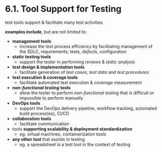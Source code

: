 # 6.1. Tool Support for Testing

test tools support & facilitate many test activities

**examples include**, but are not limited to:
* **management tools**
  + increase the test process efficiency by facilitating management of the SDLC, requirements, tests, *defects*, configuration
* **static testing tools**
  + support the tester in performing *reviews* & *static analysis*
* **test design & implementation tools**
  + facilitate generation of *test cases*, *test data* and *test procedures*
* **test execution & coverage tools**
  + facilitate automated test execution & *coverage* measurement
* ***non-functional testing* tools**
  + allow the tester to perform *non-functional testing* that is difficult or impossible to perform manually
* **DevOps tools**
  + support the DevOps delivery pipeline, workflow tracking, automated build process(es), CI/CD
* **collaboration tools**
  + facilitate communication
* tools **supporting scalability & deployment standardization**
  + eg. virtual machines, containerization tools
* **any other tool** that assists in testing
  + eg. a spreadsheet is a test tool in the context of testing
